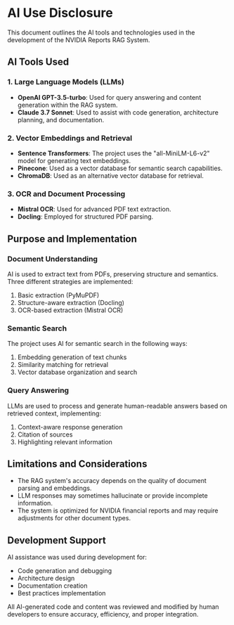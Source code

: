 # AI Use Disclosure

This document outlines the AI tools and technologies used in the development of the NVIDIA Reports RAG System.

## AI Tools Used

### 1. Large Language Models (LLMs)

- **OpenAI GPT-3.5-turbo**: Used for query answering and content generation within the RAG system.
- **Claude 3.7 Sonnet**: Used to assist with code generation, architecture planning, and documentation.

### 2. Vector Embeddings and Retrieval

- **Sentence Transformers**: The project uses the "all-MiniLM-L6-v2" model for generating text embeddings.
- **Pinecone**: Used as a vector database for semantic search capabilities.
- **ChromaDB**: Used as an alternative vector database for retrieval.

### 3. OCR and Document Processing

- **Mistral OCR**: Used for advanced PDF text extraction.
- **Docling**: Employed for structured PDF parsing.

## Purpose and Implementation

### Document Understanding

AI is used to extract text from PDFs, preserving structure and semantics. Three different strategies are implemented:
1. Basic extraction (PyMuPDF)
2. Structure-aware extraction (Docling)
3. OCR-based extraction (Mistral OCR)

### Semantic Search

The project uses AI for semantic search in the following ways:
1. Embedding generation of text chunks
2. Similarity matching for retrieval
3. Vector database organization and search

### Query Answering

LLMs are used to process and generate human-readable answers based on retrieved context, implementing:
1. Context-aware response generation
2. Citation of sources
3. Highlighting relevant information

## Limitations and Considerations

- The RAG system's accuracy depends on the quality of document parsing and embeddings.
- LLM responses may sometimes hallucinate or provide incomplete information.
- The system is optimized for NVIDIA financial reports and may require adjustments for other document types.

## Development Support

AI assistance was used during development for:
- Code generation and debugging
- Architecture design
- Documentation creation
- Best practices implementation

All AI-generated code and content was reviewed and modified by human developers to ensure accuracy, efficiency, and proper integration.
